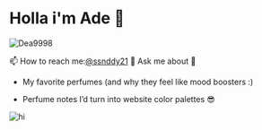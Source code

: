 # Holla i'm Ade 👋
![Dea9998](img/gthub-header-image.png)

<!--
**Dea9998/Dea9998** is a ✨ _special_ ✨ repository because its `README.md` (this file) appears on your GitHub profile.

Here are some ideas to get you started:

- 🔭 I’m currently working on ...
- 🌱 I’m currently learning ...
- 👯 I’m looking to collaborate on ...
- 🤔 I’m looking for help with ...
- 💬 Ask me about ...
- 📫 How to reach me: ...
- 😄 Pronouns: ...
- ⚡ Fun fact: ...
-->

📫 How to reach me:[@ssnddy21](https://www.instagram.com/ssnddy21?igsh=ZmdtMGl2YXN5bGZn)
💬 Ask me about 🤔
- My favorite perfumes (and why they feel like mood boosters :)

- Perfume notes I’d turn into website color palettes 😎

![hi](https://media0.giphy.com/media/v1.Y2lkPTc5MGI3NjExeTB4Mmpqcmt6Zzl5NzZucnZ0dGhpdGM3c2d2YmIyOHZ1ZWRkYncyZiZlcD12MV9pbnRlcm5hbF9naWZfYnlfaWQmY3Q9Zw/CjmvTCZf2U3p09Cn0h/giphy.gif)
